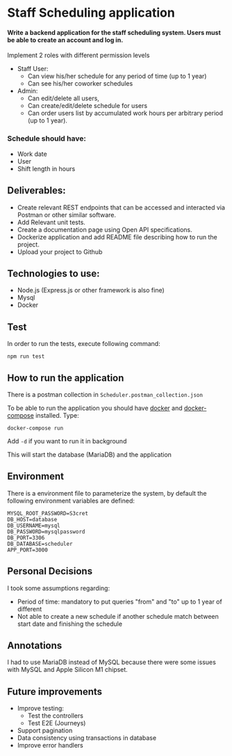 # Staff Scheduling application

#### Write a backend application for the staff scheduling system. Users must be able to create an account and log in.

Implement 2 roles with different permission levels
- Staff User:
  - Can view his/her schedule for any period of time (up to 1 year)
  - Can see his/her coworker schedules
- Admin:
  - Can edit/delete all users,
  - Can create/edit/delete schedule for users
  - Can order users list by accumulated work hours per arbitrary period (up to 1
    year).

### Schedule should have:
- Work date
- User
- Shift length in hours

## Deliverables:
- Create relevant REST endpoints that can be accessed and interacted via Postman or
  other similar software.
- Add Relevant unit tests.
- Create a documentation page using Open API specifications.
- Dockerize application and add README file describing how to run the project.
- Upload your project to Github

## Technologies to use:
- Node.js (Express.js or other framework is also fine)
- Mysql
- Docker

## Test
In order to run the tests, execute following command:

`npm run test`

## How to run the application
There is a postman collection in `Scheduler.postman_collection.json`

To be able to run the application you should have [docker](https://www.docker.com/) and [docker-compose](https://docs.docker.com/compose) installed. Type:

`docker-compose run`

Add `-d` if you want to run it in background

This will start the database (MariaDB) and the application

## Environment
There is a environment file to parameterize the system, by default the following environment variables are defined:

```
MYSQL_ROOT_PASSWORD=S3cret
DB_HOST=database
DB_USERNAME=mysql
DB_PASSWORD=mysqlpassword
DB_PORT=3306
DB_DATABASE=scheduler
APP_PORT=3000
```


## Personal Decisions
I took some assumptions regarding:
- Period of time: mandatory to put queries "from" and "to" up to 1 year of different
- Not able to create a new schedule if another schedule match between start date and finishing the schedule

## Annotations
I had to use MariaDB instead of MySQL because there were some issues with MySQL and Apple Silicon M1 chipset.

## Future improvements
- Improve testing:
  - Test the controllers
  - Test E2E (Journeys)
- Support pagination
- Data consistency using transactions in database
- Improve error handlers
